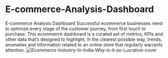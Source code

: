 # E-commerce-Analysis-Dashboard
E-commerce Analysis Dashboard
Successful ecommerce businesses need to optimize every stage of the customer journey, from first touch to purchase. This ecommerce dashboard is a curated set of metrics, KPIs and other data that’s designed to highlight, in the clearest possible way, trends, anomalies and information related to an online store that regularly warrants attention.
![Ecommerce-Industry-In-India-Why-is-it-so-Lucrative-cover](https://github.com/AashishBharti/E-commerce-Analysis-Dashboard/assets/91819684/a688c5ea-be16-4692-9776-7c6809dcbaf9)
